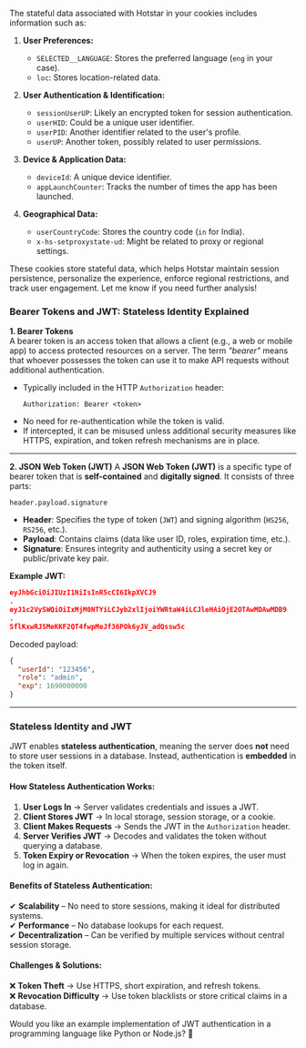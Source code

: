 The stateful data associated with Hotstar in your cookies includes information such as:

1. **User Preferences:**
   - `SELECTED__LANGUAGE`: Stores the preferred language (`eng` in your case).
   - `loc`: Stores location-related data.

2. **User Authentication & Identification:**
   - `sessionUserUP`: Likely an encrypted token for session authentication.
   - `userHID`: Could be a unique user identifier.
   - `userPID`: Another identifier related to the user's profile.
   - `userUP`: Another token, possibly related to user permissions.

3. **Device & Application Data:**
   - `deviceId`: A unique device identifier.
   - `appLaunchCounter`: Tracks the number of times the app has been launched.

4. **Geographical Data:**
   - `userCountryCode`: Stores the country code (`in` for India).
   - `x-hs-setproxystate-ud`: Might be related to proxy or regional settings.

These cookies store stateful data, which helps Hotstar maintain session persistence, personalize the experience, enforce regional restrictions, and track user engagement. Let me know if you need further analysis!

### **Bearer Tokens and JWT: Stateless Identity Explained**

**1. Bearer Tokens**  
A bearer token is an access token that allows a client (e.g., a web or mobile app) to access protected resources on a server. The term *"bearer"* means that whoever possesses the token can use it to make API requests without additional authentication.

- Typically included in the HTTP `Authorization` header:  
  ```
  Authorization: Bearer <token>
  ```
- No need for re-authentication while the token is valid.
- If intercepted, it can be misused unless additional security measures like HTTPS, expiration, and token refresh mechanisms are in place.

---

**2. JSON Web Token (JWT)**
A **JSON Web Token (JWT)** is a specific type of bearer token that is **self-contained** and **digitally signed**. It consists of three parts:

```
header.payload.signature
```

- **Header**: Specifies the type of token (`JWT`) and signing algorithm (`HS256`, `RS256`, etc.).
- **Payload**: Contains claims (data like user ID, roles, expiration time, etc.).
- **Signature**: Ensures integrity and authenticity using a secret key or public/private key pair.

**Example JWT:**
```json
eyJhbGciOiJIUzI1NiIsInR5cCI6IkpXVCJ9
.
eyJ1c2VySWQiOiIxMjM0NTYiLCJyb2xlIjoiYWRtaW4iLCJleHAiOjE2OTAwMDAwMDB9
.
SflKxwRJSMeKKF2QT4fwpMeJf36POk6yJV_adQssw5c
```

Decoded payload:
```json
{
  "userId": "123456",
  "role": "admin",
  "exp": 1690000000
}
```

---

### **Stateless Identity and JWT**
JWT enables **stateless authentication**, meaning the server does **not** need to store user sessions in a database. Instead, authentication is **embedded** in the token itself.

#### **How Stateless Authentication Works:**
1. **User Logs In** → Server validates credentials and issues a JWT.
2. **Client Stores JWT** → In local storage, session storage, or a cookie.
3. **Client Makes Requests** → Sends the JWT in the `Authorization` header.
4. **Server Verifies JWT** → Decodes and validates the token without querying a database.
5. **Token Expiry or Revocation** → When the token expires, the user must log in again.

#### **Benefits of Stateless Authentication:**
✔ **Scalability** – No need to store sessions, making it ideal for distributed systems.  
✔ **Performance** – No database lookups for each request.  
✔ **Decentralization** – Can be verified by multiple services without central session storage.  

#### **Challenges & Solutions:**
❌ **Token Theft** → Use HTTPS, short expiration, and refresh tokens.  
❌ **Revocation Difficulty** → Use token blacklists or store critical claims in a database.  

Would you like an example implementation of JWT authentication in a programming language like Python or Node.js? 🚀

